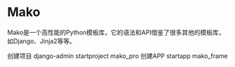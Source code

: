 # Mako 
Mako是一个高性能的Python模板库，它的语法和API借鉴了很多其他的模板库，如Django、Jinja2等等。

创建项目
django-admin startproject mako_pro
创建APP
startapp mako_frame



